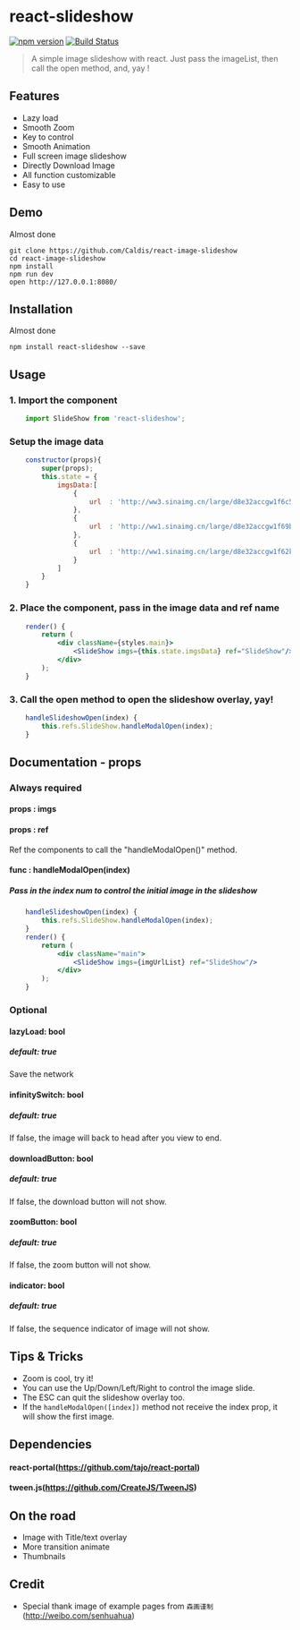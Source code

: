 react-slideshow
===============
[![npm version](https://img.shields.io/npm/v/react-portal.svg?style=flat-square)]()
[![Build Status](https://travis-ci.org/tajo/react-portal.svg?branch=master)]()

> A simple image slideshow with react.
> Just pass the imageList, then call the open method, and, yay !



## Features
- Lazy load
- Smooth Zoom
- Key to control
- Smooth Animation
- Full screen image slideshow
- Directly Download Image
- All function customizable
- Easy to use



## Demo
Almost done
```shell
git clone https://github.com/Caldis/react-image-slideshow
cd react-image-slideshow
npm install
npm run dev
open http://127.0.0.1:8080/
```
 
 
 
## Installation
Almost done
```shell
npm install react-slideshow --save
```



## Usage
### 1. Import the component
```jsx
    import SlideShow from 'react-slideshow';
```
### Setup the image data
```jsx
    constructor(props){
        super(props);
        this.state = {
            imgsData:[
                {
                    url  : 'http://ww3.sinaimg.cn/large/d8e32accgw1f6c55xxgp2j20zk0qodry.jpg'
                },
                {
                    url  : 'http://ww1.sinaimg.cn/large/d8e32accgw1f69b7ifm4gj20qo0qon3e.jpg'
                },
                {
                    url  : 'http://ww1.sinaimg.cn/large/d8e32accgw1f62keeub2uj21kw2dc4pa.jpg'
                }
            ]
        }
    }
```
### 2. Place the component, pass in the image data and ref name
```jsx
    render() {
        return (
            <div className={styles.main}>
                <SlideShow imgs={this.state.imgsData} ref="SlideShow"/>
            </div>
        );
    }
```
### 3. Call the open method to open the slideshow overlay, yay!
```jsx
    handleSlideshowOpen(index) {
        this.refs.SlideShow.handleModalOpen(index);
    }
```



## Documentation - props
### Always required
#### props : imgs
#### props : ref
Ref the components to call the "handleModalOpen()" method.
#### func : handleModalOpen(index)
##### Pass in the index num to control the initial image in the slideshow
```jsx
    handleSlideshowOpen(index) {
        this.refs.SlideShow.handleModalOpen(index);
    }
    render() {
        return (
            <div className="main">
                <SlideShow imgs={imgUrlList} ref="SlideShow"/>
            </div>
        );
    }
```
### Optional
#### lazyLoad: bool
##### default: true
Save the network
#### infinitySwitch: bool
##### default: true
If false, the image will back to head after you view to end.
#### downloadButton: bool
##### default: true
If false, the download button will not show.
#### zoomButton: bool
##### default: true
If false, the zoom button will not show.
#### indicator: bool
##### default: true
If false, the sequence indicator of image will not show.



## Tips & Tricks
- Zoom is cool, try it!
- You can use the Up/Down/Left/Right to control the image slide.
- The ESC can quit the slideshow overlay too.
- If the ```handleModalOpen([index])``` method not receive the index prop, it will show the first image.



## Dependencies
#### react-portal(https://github.com/tajo/react-portal)
#### tween.js(https://github.com/CreateJS/TweenJS)



## On the road
- Image with Title/text overlay
- More transition animate
- Thumbnails


## Credit
- Special thank image of example pages from ```森画谨制```(http://weibo.com/senhuahua)